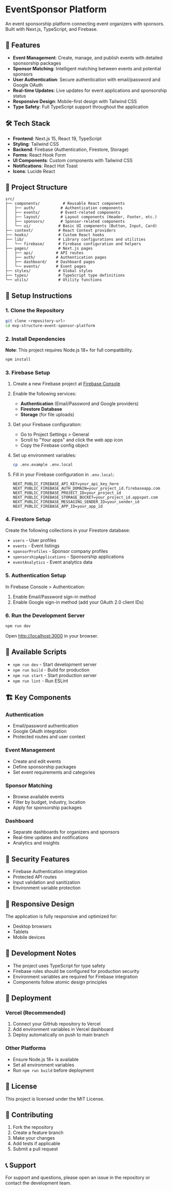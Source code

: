 # EventSponsor Platform

An event sponsorship platform connecting event organizers with sponsors. Built with Next.js, TypeScript, and Firebase.

## 🚀 Features

- **Event Management**: Create, manage, and publish events with detailed sponsorship packages
- **Sponsor Matching**: Intelligent matching between events and potential sponsors
- **User Authentication**: Secure authentication with email/password and Google OAuth
- **Real-time Updates**: Live updates for event applications and sponsorship status
- **Responsive Design**: Mobile-first design with Tailwind CSS
- **Type Safety**: Full TypeScript support throughout the application

## 🛠 Tech Stack

- **Frontend**: Next.js 15, React 19, TypeScript
- **Styling**: Tailwind CSS
- **Backend**: Firebase (Authentication, Firestore, Storage)
- **Forms**: React Hook Form
- **UI Components**: Custom components with Tailwind CSS
- **Notifications**: React Hot Toast
- **Icons**: Lucide React

## 📁 Project Structure

```
src/
├── components/          # Reusable React components
│   ├── auth/           # Authentication components
│   ├── events/         # Event-related components
│   ├── layout/         # Layout components (Header, Footer, etc.)
│   ├── sponsors/       # Sponsor-related components
│   └── ui/            # Basic UI components (Button, Input, Card)
├── context/           # React Context providers
├── hooks/             # Custom React hooks
├── lib/               # Library configurations and utilities
│   └── firebase/      # Firebase configuration and helpers
├── pages/             # Next.js pages
│   ├── api/          # API routes
│   ├── auth/         # Authentication pages
│   ├── dashboard/    # Dashboard pages
│   └── events/       # Event pages
├── styles/            # Global styles
├── types/             # TypeScript type definitions
└── utils/             # Utility functions
```

## 🔧 Setup Instructions

### 1. Clone the Repository

```bash
git clone <repository-url>
cd mvp-structure-event-sponsor-platform
```

### 2. Install Dependencies

**Note**: This project requires Node.js 18+ for full compatibility.

```bash
npm install
```

### 3. Firebase Setup

1. Create a new Firebase project at [Firebase Console](https://console.firebase.google.com/)

2. Enable the following services:

   - **Authentication** (Email/Password and Google providers)
   - **Firestore Database**
   - **Storage** (for file uploads)

3. Get your Firebase configuration:

   - Go to Project Settings > General
   - Scroll to "Your apps" and click the web app icon
   - Copy the Firebase config object

4. Set up environment variables:

   ```bash
   cp .env.example .env.local
   ```

5. Fill in your Firebase configuration in `.env.local`:
   ```
   NEXT_PUBLIC_FIREBASE_API_KEY=your_api_key_here
   NEXT_PUBLIC_FIREBASE_AUTH_DOMAIN=your_project_id.firebaseapp.com
   NEXT_PUBLIC_FIREBASE_PROJECT_ID=your_project_id
   NEXT_PUBLIC_FIREBASE_STORAGE_BUCKET=your_project_id.appspot.com
   NEXT_PUBLIC_FIREBASE_MESSAGING_SENDER_ID=your_sender_id
   NEXT_PUBLIC_FIREBASE_APP_ID=your_app_id
   ```

### 4. Firestore Setup

Create the following collections in your Firestore database:

- `users` - User profiles
- `events` - Event listings
- `sponsorProfiles` - Sponsor company profiles
- `sponsorshipApplications` - Sponsorship applications
- `eventAnalytics` - Event analytics data

### 5. Authentication Setup

In Firebase Console > Authentication:

1. Enable Email/Password sign-in method
2. Enable Google sign-in method (add your OAuth 2.0 client IDs)

### 6. Run the Development Server

```bash
npm run dev
```

Open [http://localhost:3000](http://localhost:3000) in your browser.

## 🚀 Available Scripts

- `npm run dev` - Start development server
- `npm run build` - Build for production
- `npm run start` - Start production server
- `npm run lint` - Run ESLint

## 🏗 Key Components

### Authentication

- Email/password authentication
- Google OAuth integration
- Protected routes and user context

### Event Management

- Create and edit events
- Define sponsorship packages
- Set event requirements and categories

### Sponsor Matching

- Browse available events
- Filter by budget, industry, location
- Apply for sponsorship packages

### Dashboard

- Separate dashboards for organizers and sponsors
- Real-time updates and notifications
- Analytics and insights

## 🔐 Security Features

- Firebase Authentication integration
- Protected API routes
- Input validation and sanitization
- Environment variable protection

## 📱 Responsive Design

The application is fully responsive and optimized for:

- Desktop browsers
- Tablets
- Mobile devices

## 🧪 Development Notes

- The project uses TypeScript for type safety
- Firebase rules should be configured for production security
- Environment variables are required for Firebase integration
- Components follow atomic design principles

## 🚀 Deployment

### Vercel (Recommended)

1. Connect your GitHub repository to Vercel
2. Add environment variables in Vercel dashboard
3. Deploy automatically on push to main branch

### Other Platforms

- Ensure Node.js 18+ is available
- Set all environment variables
- Run `npm run build` before deployment

## 📄 License

This project is licensed under the MIT License.

## 🤝 Contributing

1. Fork the repository
2. Create a feature branch
3. Make your changes
4. Add tests if applicable
5. Submit a pull request

## 📞 Support

For support and questions, please open an issue in the repository or contact the development team.
